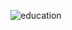 ![education](https://github.com/RAYANaouf/Daracademy/assets/120733474/98cf705c-6857-44f6-ba93-93dc53456a8a)
